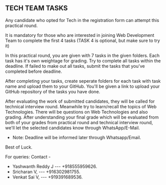 ## TECH TEAM TASKS

Any candidate who opted for Tech in the registration form can attempt this practical round.


It is mandatory for those who are interested in joining Web Development Team to complete the first 4 tasks (TASK 4 is optional, but make sure to try it)

In this practical round, you are given with 7 tasks in the given folders. 
Each task has it's own weightage for grading. 
Try to complete all tasks within the deadline. If failed to make out all tasks, submit the tasks that you've completed before deadline.

After completing your tasks, create seperate folders for each task with task name and upload them to your GitHub. You'll be given a link to upload your GitHub repository of the tasks you have done.

After evaluating the work of submitted candidates, they will be called for technical interview round. Meanwhile try to learn/recall the topics of Web Technologies. There will be questions on Web Technologies and also grading.
After understanding your final grade which will be evaluated from both of your grades from practical round and technical interview round, we'll let the selected candidates know through WhatsApp/E-Mail.

- Note: Deadline will be informed later through Whatsapp/Email.

Best of Luck.

For queries:
Contact -

- Yashwanth Reddy J ---	+918555959626.
- Sricharan V,	    ---	+916302981755.
- Venkat Sai V,	    ---	+919391689536.


